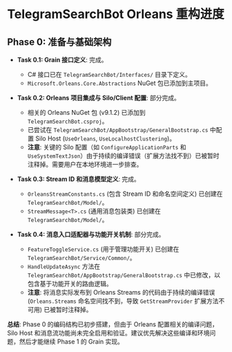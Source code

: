 # TelegramSearchBot Orleans 重构进度

## Phase 0: 准备与基础架构

- **Task 0.1: Grain 接口定义**: 完成。
  - C# 接口已在 `TelegramSearchBot/Interfaces/` 目录下定义。
  - `Microsoft.Orleans.Core.Abstractions` NuGet 包已添加到主项目。

- **Task 0.2: Orleans 项目集成与 Silo/Client 配置**: 部分完成。
  - 相关的 Orleans NuGet 包 (v9.1.2) 已添加到 `TelegramSearchBot.csproj`。
  - 已尝试在 `TelegramSearchBot/AppBootstrap/GeneralBootstrap.cs` 中配置 Silo Host (`UseOrleans`, `UseLocalhostClustering`)。
  - **注意**: 关键的 Silo 配置（如 `ConfigureApplicationParts` 和 `UseSystemTextJson`）由于持续的编译错误（扩展方法找不到）已被暂时注释掉。需要用户在本地环境进一步排查。

- **Task 0.3: Stream ID 和消息模型定义**: 完成。
  - `OrleansStreamConstants.cs` (包含 Stream ID 和命名空间定义) 已创建在 `TelegramSearchBot/Model/`。
  - `StreamMessage<T>.cs` (通用消息包装类) 已创建在 `TelegramSearchBot/Model/`。

- **Task 0.4: 消息入口适配器与功能开关机制**: 部分完成。
  - `FeatureToggleService.cs` (用于管理功能开关) 已创建在 `TelegramSearchBot/Service/Common/`。
  - `HandleUpdateAsync` 方法在 `TelegramSearchBot/AppBootstrap/GeneralBootstrap.cs` 中已修改，以包含基于功能开关的路由逻辑。
  - **注意**: 将消息实际发布到 Orleans Streams 的代码由于持续的编译错误 (`Orleans.Streams` 命名空间找不到，导致 `GetStreamProvider` 扩展方法不可用) 已被暂时注释掉。

**总结**: Phase 0 的编码结构已初步搭建，但由于 Orleans 配置相关的编译问题，Silo Host 和消息流功能尚未完全启用和验证。建议优先解决这些编译和环境问题，然后才能继续 Phase 1 的 Grain 实现。
